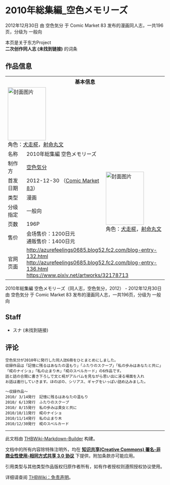 # 2010年総集編_空色メモリーズ

<!-- source html: G:\repos\THBWiki-Markdown-Builder\THBWikiMarkdown\Temp\main\9\9c\ns0%3A2010%E5%B9%B4%E7%B7%8F%E9%9B%86%E7%B7%A8_%E7%A9%BA%E8%89%B2%E3%83%A1%E3%83%A2%E3%83%AA%E3%83%BC%E3%82%BA.html -->

2012年12月30日 由 空色気分 于 Comic Market 83 发布的漫画同人志，一共196页，分级为 一般向

本页是关于东方Project  
 **二次创作同人志 (未找到链接)** 的词条
## 作品信息

<table><tbody><tr><th colspan="3">基本信息</th></tr><tr><td class="cover-artwork-mobile" colspan="2"><a href="./文件-2010年総集編_空色メモリーズ封面.jpg.md" class="image" title="封面图片"><img alt="封面图片" src="https://upload.thwiki.cc/thumb/0/08/2010%E5%B9%B4%E7%B7%8F%E9%9B%86%E7%B7%A8_%E7%A9%BA%E8%89%B2%E3%83%A1%E3%83%A2%E3%83%AA%E3%83%BC%E3%82%BA%E5%B0%81%E9%9D%A2.jpg/120px-2010%E5%B9%B4%E7%B7%8F%E9%9B%86%E7%B7%A8_%E7%A9%BA%E8%89%B2%E3%83%A1%E3%83%A2%E3%83%AA%E3%83%BC%E3%82%BA%E5%B0%81%E9%9D%A2.jpg" decoding="async" loading="lazy" width="120" height="168" srcset="https://upload.thwiki.cc/thumb/0/08/2010%E5%B9%B4%E7%B7%8F%E9%9B%86%E7%B7%A8_%E7%A9%BA%E8%89%B2%E3%83%A1%E3%83%A2%E3%83%AA%E3%83%BC%E3%82%BA%E5%B0%81%E9%9D%A2.jpg/180px-2010%E5%B9%B4%E7%B7%8F%E9%9B%86%E7%B7%A8_%E7%A9%BA%E8%89%B2%E3%83%A1%E3%83%A2%E3%83%AA%E3%83%BC%E3%82%BA%E5%B0%81%E9%9D%A2.jpg 1.5x, https://upload.thwiki.cc/thumb/0/08/2010%E5%B9%B4%E7%B7%8F%E9%9B%86%E7%B7%A8_%E7%A9%BA%E8%89%B2%E3%83%A1%E3%83%A2%E3%83%AA%E3%83%BC%E3%82%BA%E5%B0%81%E9%9D%A2.jpg/240px-2010%E5%B9%B4%E7%B7%8F%E9%9B%86%E7%B7%A8_%E7%A9%BA%E8%89%B2%E3%83%A1%E3%83%A2%E3%83%AA%E3%83%BC%E3%82%BA%E5%B0%81%E9%9D%A2.jpg 2x" data-file-width="1110" data-file-height="1553"></a><div class="cover-char">角色：<a href="./犬走椛.md" title="犬走椛">犬走椛</a>，<a href="./射命丸文.md" title="射命丸文">射命丸文</a></div></td>
</tr><tr><td class="label">名称</td><td colspan="2"> 2010年総集編 空色メモリーズ </td></tr><tr><td class="label">制作方</td><td><a href="./空色気分.md" title="空色気分">空色気分</a></td><td class="cover-artwork" rowspan="6" style="min-width:168px;"><a href="./文件-2010年総集編_空色メモリーズ封面.jpg.md" class="image" title="封面图片"><img alt="封面图片" src="https://upload.thwiki.cc/thumb/0/08/2010%E5%B9%B4%E7%B7%8F%E9%9B%86%E7%B7%A8_%E7%A9%BA%E8%89%B2%E3%83%A1%E3%83%A2%E3%83%AA%E3%83%BC%E3%82%BA%E5%B0%81%E9%9D%A2.jpg/120px-2010%E5%B9%B4%E7%B7%8F%E9%9B%86%E7%B7%A8_%E7%A9%BA%E8%89%B2%E3%83%A1%E3%83%A2%E3%83%AA%E3%83%BC%E3%82%BA%E5%B0%81%E9%9D%A2.jpg" decoding="async" loading="lazy" width="120" height="168" srcset="https://upload.thwiki.cc/thumb/0/08/2010%E5%B9%B4%E7%B7%8F%E9%9B%86%E7%B7%A8_%E7%A9%BA%E8%89%B2%E3%83%A1%E3%83%A2%E3%83%AA%E3%83%BC%E3%82%BA%E5%B0%81%E9%9D%A2.jpg/180px-2010%E5%B9%B4%E7%B7%8F%E9%9B%86%E7%B7%A8_%E7%A9%BA%E8%89%B2%E3%83%A1%E3%83%A2%E3%83%AA%E3%83%BC%E3%82%BA%E5%B0%81%E9%9D%A2.jpg 1.5x, https://upload.thwiki.cc/thumb/0/08/2010%E5%B9%B4%E7%B7%8F%E9%9B%86%E7%B7%A8_%E7%A9%BA%E8%89%B2%E3%83%A1%E3%83%A2%E3%83%AA%E3%83%BC%E3%82%BA%E5%B0%81%E9%9D%A2.jpg/240px-2010%E5%B9%B4%E7%B7%8F%E9%9B%86%E7%B7%A8_%E7%A9%BA%E8%89%B2%E3%83%A1%E3%83%A2%E3%83%AA%E3%83%BC%E3%82%BA%E5%B0%81%E9%9D%A2.jpg 2x" data-file-width="1110" data-file-height="1553"></a><div class="cover-char">角色：<a href="./犬走椛.md" title="犬走椛">犬走椛</a>，<a href="./射命丸文.md" title="射命丸文">射命丸文</a></div></td>
</tr><tr><td class="label">首发日期</td><td>2012-12-30&#160;（<a href="/展会作品列表?e=Comic+Market%2383">Comic Market 83</a>）</td></tr><tr><td class="label">类型</td><td>漫画</td></tr><tr><td class="label">分级指定</td><td>一般向</td></tr><tr><td class="label">页数</td><td>196P</td></tr><tr><td class="label">售价</td><td>会场售价：1200日元<br>通贩售价：1400日元</td></tr>
<tr><td class="label">官网页面</td><td colspan="2"><a rel="nofollow" class="external free" href="http://azurefeelings0685.blog52.fc2.com/blog-entry-132.html">http://azurefeelings0685.blog52.fc2.com/blog-entry-132.html</a><br><a rel="nofollow" class="external free" href="http://azurefeelings0685.blog52.fc2.com/blog-entry-136.html">http://azurefeelings0685.blog52.fc2.com/blog-entry-136.html</a><br><a rel="nofollow" class="external free" href="https://www.pixiv.net/artworks/32178713">https://www.pixiv.net/artworks/32178713</a></td></tr></tbody></table>

2010年総集編 空色メモリーズ（同人志，空色気分，2012） - 2012年12月30日 由 空色気分 于 Comic Market 83 发布的漫画同人志，一共196页，分级为 一般向
## Staff
- スナ (未找到链接)

## 评论
```
空色気分が2010年に発行した同人誌6冊をひとまとめにしました。
収録作品は「記憶に残るはあなたの温もり」「ふたりのスクープ」「私の歩みはあなたと共に」
「椛のナイショ」「私の止まり木」「椛のスペルカード」の6作品です。
話と話の合間に書き下ろしで文と椛がアルバムを見ながら思い出に浸る場面を入れ
お話は進行していきます。ほのぼの、シリアス、ギャグをいっぱい詰め込みました。

～収録作品～
2010/ 3/14発行　記憶に残るはあなたの温もり
2010/ 6/13発行　ふたりのスクープ
2010/ 8/15発行　私の歩みは貴女と共に
2010/10/11発行　椛のナイショ
2010/11/14発行　私の止まり木
2010/12/30発行　椛のスペルカード
```

  
  

  





---

此文档由 [THBWiki-Markdown-Builder](https://github.com/Delsin-Yu/THBWiki-Markdown-Builder) 构建。

文档中的所有内容除特殊注明外，均在 [**知识共享(Creative Commons) 署名-非商业性使用-相同方式共享 3.0 协议**](https://creativecommons.org/licenses/by-sa/3.0/deed.zh-hans) 下提供，附加条款亦可能应用。

引用类型与其他类型作品版权归原作者所有，如有作者授权则遵照授权协议使用。

详细请查阅 [THBWiki：免责声明](https://thbwiki.cc/THBWiki:%E5%85%8D%E8%B4%A3%E5%A3%B0%E6%98%8E)。

